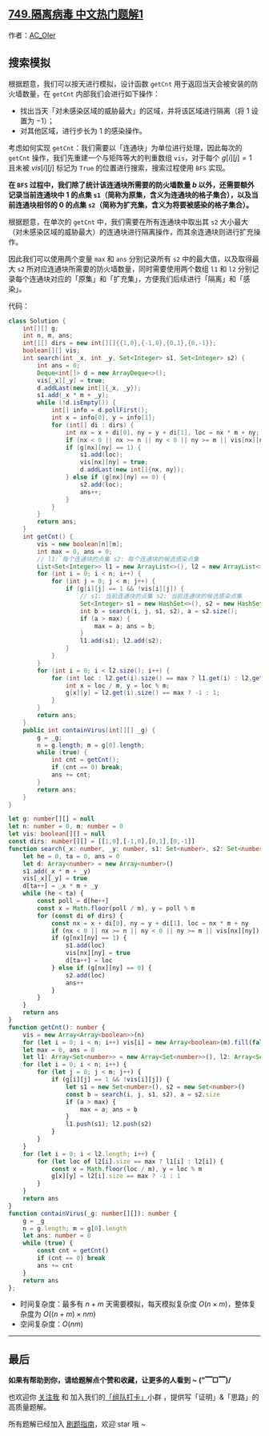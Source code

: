 ## [749.隔离病毒 中文热门题解1](https://leetcode.cn/problems/contain-virus/solutions/100000/by-ac_oier-l9ya)

作者：[AC_OIer](https://leetcode.cn/u/AC_OIer)
## 搜索模拟

根据题意，我们可以按天进行模拟，设计函数 `getCnt` 用于返回当天会被安装的防火墙数量，在 `getCnt` 内部我们会进行如下操作：

* 找出当天「对未感染区域的威胁最大」的区域，并将该区域进行隔离（将 $1$ 设置为 $-1$）；
* 对其他区域，进行步长为 $1$ 的感染操作。

考虑如何实现 `getCnt`：我们需要以「连通块」为单位进行处理，因此每次的 `getCnt` 操作，我们先重建一个与矩阵等大的判重数组 `vis`，对于每个 $g[i][j] = 1$ 且未被 $vis[i][j]$ 标记为 `True` 的位置进行搜索，搜索过程使用 `BFS` 实现。

**在 `BFS` 过程中，我们除了统计该连通块所需要的防火墙数量 $b$ 以外，还需要额外记录当前连通块中 $1$ 的点集 `s1`（简称为原集，含义为连通块的格子集合），以及当前连通块相邻的 $0$ 的点集 `s2`（简称为扩充集，含义为将要被感染的格子集合）。**

根据题意，在单次的 `getCnt` 中，我们需要在所有连通块中取出其 `s2` 大小最大（对未感染区域的威胁最大）的连通块进行隔离操作，而其余连通块则进行扩充操作。

因此我们可以使用两个变量 `max` 和 `ans` 分别记录所有 `s2` 中的最大值，以及取得最大 `s2` 所对应连通块所需要的防火墙数量，同时需要使用两个数组 `l1` 和 `l2` 分别记录每个连通块对应的「原集」和「扩充集」，方便我们后续进行「隔离」和「感染」。

代码：
```Java []
class Solution {
    int[][] g;
    int n, m, ans;
    int[][] dirs = new int[][]{{1,0},{-1,0},{0,1},{0,-1}};
    boolean[][] vis;
    int search(int _x, int _y, Set<Integer> s1, Set<Integer> s2) {
        int ans = 0;
        Deque<int[]> d = new ArrayDeque<>();
        vis[_x][_y] = true;
        d.addLast(new int[]{_x, _y});
        s1.add(_x * m + _y);
        while (!d.isEmpty()) {
            int[] info = d.pollFirst();
            int x = info[0], y = info[1];
            for (int[] di : dirs) {
                int nx = x + di[0], ny = y + di[1], loc = nx * m + ny;
                if (nx < 0 || nx >= n || ny < 0 || ny >= m || vis[nx][ny]) continue;
                if (g[nx][ny] == 1) {
                    s1.add(loc);
                    vis[nx][ny] = true;
                    d.addLast(new int[]{nx, ny});
                } else if (g[nx][ny] == 0) {
                    s2.add(loc);
                    ans++;
                }
            }
        }
        return ans;
    }
    int getCnt() {
        vis = new boolean[n][m];
        int max = 0, ans = 0;
        // l1: 每个连通块的点集 s2: 每个连通块的候选感染点集
        List<Set<Integer>> l1 = new ArrayList<>(), l2 = new ArrayList<>();
        for (int i = 0; i < n; i++) {
            for (int j = 0; j < m; j++) {
                if (g[i][j] == 1 && !vis[i][j]) {
                    // s1: 当前连通块的点集 s2: 当前连通块的候选感染点集
                    Set<Integer> s1 = new HashSet<>(), s2 = new HashSet<>();
                    int b = search(i, j, s1, s2), a = s2.size();
                    if (a > max) {
                        max = a; ans = b;
                    }
                    l1.add(s1); l2.add(s2);
                }
            }
        }
        for (int i = 0; i < l2.size(); i++) {
            for (int loc : l2.get(i).size() == max ? l1.get(i) : l2.get(i)) {
                int x = loc / m, y = loc % m;
                g[x][y] = l2.get(i).size() == max ? -1 : 1;
            }
        }
        return ans;
    }
    public int containVirus(int[][] _g) {
        g = _g;
        n = g.length; m = g[0].length;
        while (true) {
            int cnt = getCnt();
            if (cnt == 0) break;
            ans += cnt;
        }
        return ans;
    }
}
```
```TypeScript []
let g: number[][] = null
let n: number = 0, m: number = 0
let vis: boolean[][] = null
const dirs: number[][] = [[1,0],[-1,0],[0,1],[0,-1]]
function search(_x: number, _y: number, s1: Set<number>, s2: Set<number>): number {
    let he = 0, ta = 0, ans = 0
    let d: Array<number> = new Array<number>()
    s1.add(_x * m + _y)
    vis[_x][_y] = true
    d[ta++] = _x * m + _y
    while (he < ta) {
        const poll = d[he++]
        const x = Math.floor(poll / m), y = poll % m
        for (const di of dirs) {
            const nx = x + di[0], ny = y + di[1], loc = nx * m + ny
            if (nx < 0 || nx >= n || ny < 0 || ny >= m || vis[nx][ny]) continue
            if (g[nx][ny] == 1) {
                s1.add(loc)
                vis[nx][ny] = true
                d[ta++] = loc
            } else if (g[nx][ny] == 0) {
                s2.add(loc)
                ans++
            }
        }
    }
    return ans
}
function getCnt(): number {
    vis = new Array<Array<boolean>>(n)
    for (let i = 0; i < n; i++) vis[i] = new Array<boolean>(m).fill(false)
    let max = 0, ans = 0
    let l1: Array<Set<number>> = new Array<Set<number>>(), l2: Array<Set<number>> = new Array<Set<number>>()
    for (let i = 0; i < n; i++) {
        for (let j = 0; j < m; j++) {
            if (g[i][j] == 1 && !vis[i][j]) {
                let s1 = new Set<number>(), s2 = new Set<number>()
                const b = search(i, j, s1, s2), a = s2.size
                if (a > max) {
                    max = a; ans = b
                }
                l1.push(s1); l2.push(s2)
            }
        }
    }
    for (let i = 0; i < l2.length; i++) {
        for (let loc of l2[i].size == max ? l1[i] : l2[i]) {
            const x = Math.floor(loc / m), y = loc % m
            g[x][y] = l2[i].size == max ? -1 : 1
        }
    }
    return ans
}
function containVirus(_g: number[][]): number {
    g = _g
    n = g.length; m = g[0].length
    let ans: number = 0
    while (true) {
        const cnt = getCnt()
        if (cnt == 0) break
        ans += cnt
    }
    return ans
};
```
* 时间复杂度：最多有 $n + m$ 天需要模拟，每天模拟复杂度 $O(n \times m)$，整体复杂度为 $O((n + m) \times nm)$
* 空间复杂度：$O(nm)$

---

## 最后

**如果有帮助到你，请给题解点个赞和收藏，让更多的人看到 ~ ("▔□▔)/**

也欢迎你 [关注我](https://acoier.com/oimg/gzh-qrcode.webp) 和 加入我们的[「组队打卡」](https://leetcode-cn.com/u/ac_oier/)小群 ，提供写「证明」&「思路」的高质量题解。

所有题解已经加入 [刷题指南](https://github.com/SharingSource/LogicStack-LeetCode/wiki)，欢迎 star 哦 ~